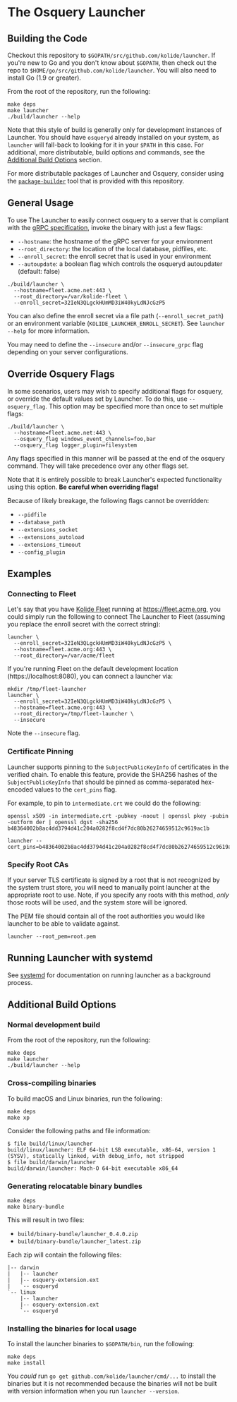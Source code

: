 # The Osquery Launcher

## Building the Code

Checkout this repository to `$GOPATH/src/github.com/kolide/launcher`. If you're new to Go and you don't know about `$GOPATH`, then check out the repo to `$HOME/go/src/github.com/kolide/launcher`. You will also need to install Go (1.9 or greater).

From the root of the repository, run the following:

```
make deps
make launcher
./build/launcher --help
```

Note that this style of build is generally only for development instances of Launcher. You should have `osqueryd` already installed on your system, as `launcher` will fall-back to looking for it in your `$PATH` in this case. For additional, more distributable, build options and commands, see the [Additional Build Options](#additional-build-options) section.

For more distributable packages of Launcher and Osquery, consider using the [`package-builder`](./package-builder.md) tool that is provided with this repository.

## General Usage

To use The Launcher to easily connect osquery to a server that is compliant with the [gRPC specification](https://github.com/kolide/agent-api/blob/master/agent_api.proto), invoke the binary with just a few flags:

- `--hostname`: the hostname of the gRPC server for your environment
- `--root_directory`: the location of the local database, pidfiles, etc.
- `--enroll_secret`: the enroll secret that is used in your environment
- `--autoupdate`: a boolean flag which controls the osqueryd autoupdater (default: false)

```
./build/launcher \
  --hostname=fleet.acme.net:443 \
  --root_directory=/var/kolide-fleet \
  --enroll_secret=32IeN3QLgckHUmMD3iW40kyLdNJcGzP5
```

You can also define the enroll secret via a file path (`--enroll_secret_path`) or an environment variable (`KOLIDE_LAUNCHER_ENROLL_SECRET`). See `launcher --help` for more information.

You may need to define the `--insecure` and/or `--insecure_grpc` flag depending on your server configurations.

## Override Osquery Flags

In some scenarios, users may wish to specify additional flags for osquery, or override the default values set by Launcher. To do this, use `--osquery_flag`. This option may be specified more than once to set multiple flags:

```
./build/launcher \
  --hostname=fleet.acme.net:443 \
  --osquery_flag windows_event_channels=foo,bar
  --osquery_flag logger_plugin=filesystem
```

Any flags specified in this manner will be passed at the end of the osquery command. They will take precedence over any other flags set.

Note that it is entirely possible to break Launcher's expected functionality using this option. **Be careful when overriding flags!**

Because of likely breakage, the following flags cannot be overridden:

- `--pidfile`
- `--database_path`
- `--extensions_socket`
- `--extensions_autoload`
- `--extensions_timeout`
- `--config_plugin`

## Examples

### Connecting to Fleet

Let's say that you have [Kolide Fleet](https://github.com/kolide/fleet) running at https://fleet.acme.org, you could simply run the following to connect The Launcher to Fleet (assuming you replace the enroll secret with the correct string):

```
launcher \
  --enroll_secret=32IeN3QLgckHUmMD3iW40kyLdNJcGzP5 \
  --hostname=fleet.acme.org:443 \
  --root_directory=/var/acme/fleet
```

If you're running Fleet on the default development location (https://localhost:8080), you can connect a launcher via:

```
mkdir /tmp/fleet-launcher
launcher \
  --enroll_secret=32IeN3QLgckHUmMD3iW40kyLdNJcGzP5 \
  --hostname=fleet.acme.org:443 \
  --root_directory=/tmp/fleet-launcher \
  --insecure
```

Note the `--insecure` flag.

### Certificate Pinning

Launcher supports pinning to the `SubjectPublicKeyInfo` of certificates in the verified chain. To enable this feature, provide the SHA256 hashes of the `SubjectPublicKeyInfo` that should be pinned as comma-separated hex-encoded values to the `cert_pins` flag.

For example, to pin to `intermediate.crt` we could do the following:

```
openssl x509 -in intermediate.crt -pubkey -noout | openssl pkey -pubin -outform der | openssl dgst -sha256
b48364002b8ac4dd3794d41c204a0282f8cd4f7dc80b26274659512c9619ac1b

launcher --cert_pins=b48364002b8ac4dd3794d41c204a0282f8cd4f7dc80b26274659512c9619ac1b
```

### Specify Root CAs

If your server TLS certificate is signed by a root that is not recognized by the system trust store, you will need to manually point launcher at the appropriate root to use. Note, if you specify any roots with this method, _only_ those roots will be used, and the system store will be ignored.

The PEM file should contain all of the root authorities you would like launcher to be able to validate against.


```
launcher --root_pem=root.pem
```
## Running Launcher with systemd
See [systemd](./systemd.md) for documentation on running launcher as a background process.


## Additional Build Options

### Normal development build

From the root of the repository, run the following:

```
make deps
make launcher
./build/launcher --help
```

### Cross-compiling binaries

To build macOS and Linux binaries, run the following:

```
make deps
make xp
```

Consider the following paths and file information:

```
$ file build/linux/launcher
build/linux/launcher: ELF 64-bit LSB executable, x86-64, version 1 (SYSV), statically linked, with debug_info, not stripped
$ file build/darwin/launcher
build/darwin/launcher: Mach-O 64-bit executable x86_64
```

### Generating relocatable binary bundles

```
make deps
make binary-bundle
```

This will result in two files:

- `build/binary-bundle/launcher_0.4.0.zip`
- `build/binary-bundle/launcher_latest.zip`

Each zip will contain the following files:

```
|-- darwin
|   |-- launcher
|   |-- osquery-extension.ext
|   `-- osqueryd
`-- linux
    |-- launcher
    |-- osquery-extension.ext
    `-- osqueryd
```

### Installing the binaries for local usage

To install the launcher binaries to `$GOPATH/bin`, run the following:

```
make deps
make install
```

You *could* run `go get github.com/kolide/launcher/cmd/...` to install the binaries but it is not recommended because the binaries will not be built with version information when you run `launcher --version`.
